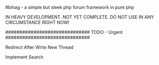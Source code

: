 #bihag - a simple but sleek php forum framework in pure php

IN HEAVY DEVELOPMENT. NOT YET COMPLETE. DO NOT USE IN ANY CIRCUMSTANCE RIGHT NOW!

##############################
TODO - Urgent
##############################

Redirect After Write New Thread

Implement Search